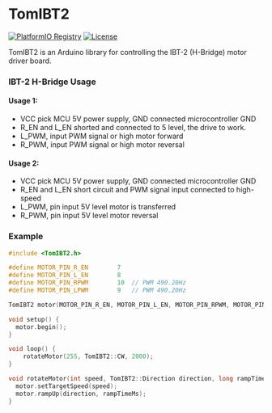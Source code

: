 # TomIBT2

[![PlatformIO Registry](https://badges.registry.platformio.org/packages/dhanabhon/library/TomIBT2.svg)](https://registry.platformio.org/libraries/dhanabhon/TomIBT2) [![License](https://img.shields.io/badge/license-MIT-brightgreen.svg)](https://opensource.org/licenses/MIT)

TomIBT2 is an Arduino library for controlling the IBT-2 (H-Bridge) motor driver board.

### IBT-2 H-Bridge Usage
#### Usage 1:
- VCC pick MCU 5V power supply, GND connected microcontroller GND
- R_EN and L_EN shorted and connected to 5 level, the drive to work.
- L_PWM, input PWM signal or high motor forward
- R_PWM, input PWM signal or high motor reversal

#### Usage 2:
- VCC pick MCU 5V power supply, GND connected microcontroller GND
- R_EN and L_EN short circuit and PWM signal input connected to high-speed
- L_PWM, pin input 5V level motor is transferred
- R_PWM, pin input 5V level motor reversal

### Example
```c
#include <TomIBT2.h>

#define MOTOR_PIN_R_EN        7
#define MOTOR_PIN_L_EN        8
#define MOTOR_PIN_RPWM        10  // PWM 490.20Hz
#define MOTOR_PIN_LPWM        9   // PWM 490.20Hz

TomIBT2 motor(MOTOR_PIN_R_EN, MOTOR_PIN_L_EN, MOTOR_PIN_RPWM, MOTOR_PIN_LPWM);

void setup() {
  motor.begin();
}

void loop() {
    rotateMotor(255, TomIBT2::CW, 2000);
}

void rotateMotor(int speed, TomIBT2::Direction direction, long rampTimeMs = 1000) {
  motor.setTargetSpeed(speed);
  motor.rampUp(direction, rampTimeMs);
}
```
